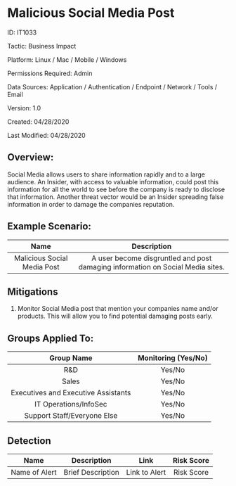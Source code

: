 # **Malicious Social Media Post**

ID: IT1033

Tactic: Business Impact

Platform: Linux / Mac / Mobile / Windows

Permissions Required: Admin

Data Sources: Application / Authentication / Endpoint / Network / Tools / Email

Version: 1.0

Created: 04/28/2020

Last Modified: 04/28/2020


## **Overview:**
Social Media allows users to share information rapidly and to a large audience. An Insider, with access to valuable information, could post this information for all the world to see before the company is ready to disclose that information. Another threat vector would be an Insider spreading false information in order to damage the companies reputation. 

## **Example Scenario:**

| Name | Description |
| :---:| :---:|
| Malicious Social Media Post | A user become disgruntled and post damaging information on Social Media sites.  |



## **Mitigations**
1. Monitor Social Media post that mention your companies name and/or products. This will allow you to find potential damaging posts early.



## **Groups Applied To:**
| Group Name | Monitoring (Yes/No) |
| :---: | :---:|
| R&D	| Yes/No |
| Sales | Yes/No |
| Executives and Executive Assistants |	Yes/No |
| IT Operations/InfoSec	| Yes/No |
|Support Staff/Everyone Else | Yes/No|

## **Detection**
| Name | Description | Link | Risk Score |
| :---: | :---:|:---: | :---:|
| Name of Alert | Brief Description | Link to Alert | Risk Score|  





